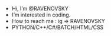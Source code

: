 - Hi, I’m @RAVENOVSKY
- I’m interested in coding.
- How to reach me : ig => RAVENOVSKY
- PYTHON/C++/C#/BATCH/HTML/CSS

